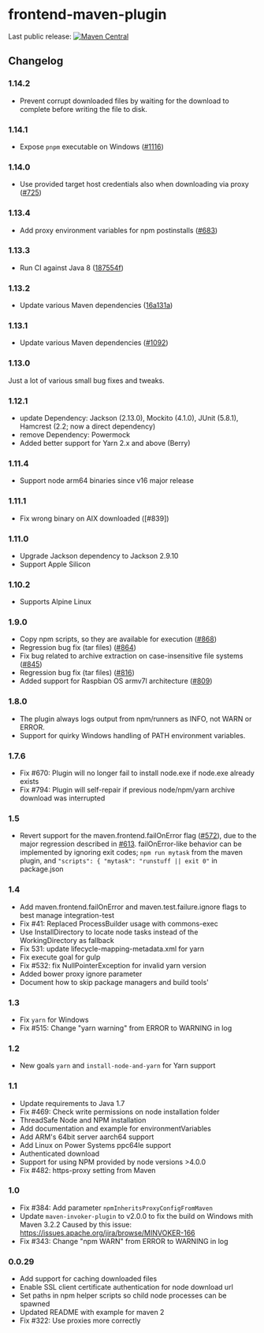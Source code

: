 # frontend-maven-plugin

Last public release: [![Maven Central](https://maven-badges.herokuapp.com/maven-central/com.github.eirslett/frontend-maven-plugin/badge.svg?style=flat)](https://maven-badges.herokuapp.com/maven-central/com.github.eirslett/frontend-maven-plugin/)

## Changelog

### 1.14.2

- Prevent corrupt downloaded files by waiting for the download to complete before writing the file to disk.

### 1.14.1

- Expose `pnpm` executable on Windows ([#1116](https://github.com/eirslett/frontend-maven-plugin/pull/1116))

### 1.14.0

- Use provided target host credentials also when downloading via proxy ([#725](https://github.com/eirslett/frontend-maven-plugin/pull/725))

### 1.13.4

- Add proxy environment variables for npm postinstalls ([#683](https://github.com/eirslett/frontend-maven-plugin/pull/683))

### 1.13.3

- Run CI against Java 8 ([187554f](https://github.com/eirslett/frontend-maven-plugin/commit/187554f87cf9169df8a1f5b73ac841ca6ffde9d5))

### 1.13.2

- Update various Maven dependencies ([16a131a](https://github.com/eirslett/frontend-maven-plugin/commit/16a131aa269c0e38ecb12dc0aa1f0021d60c34c4))

### 1.13.1

- Update various Maven dependencies ([#1092](https://github.com/eirslett/frontend-maven-plugin/pull/1092))

### 1.13.0

Just a lot of various small bug fixes and tweaks.

### 1.12.1

- update Dependency: Jackson (2.13.0), Mockito (4.1.0), JUnit (5.8.1), Hamcrest (2.2; now a direct dependency)
- remove Dependency: Powermock
- Added better support for Yarn 2.x and above (Berry)

### 1.11.4

- Support node arm64 binaries since v16 major release

### 1.11.1

- Fix wrong binary on AIX downloaded ([#839])

### 1.11.0

- Upgrade Jackson dependency to Jackson 2.9.10
- Support Apple Silicon

### 1.10.2

- Supports Alpine Linux

### 1.9.0

- Copy npm scripts, so they are available for execution ([#868](https://github.com/eirslett/frontend-maven-plugin/pull/868))
- Regression bug fix (tar files) ([#864](https://github.com/eirslett/frontend-maven-plugin/pull/864))
- Fix bug related to archive extraction on case-insensitive file systems ([#845](https://github.com/eirslett/frontend-maven-plugin/pull/843))
- Regression bug fix (tar files) ([#816](https://github.com/eirslett/frontend-maven-plugin/pull/816))
- Added support for Raspbian OS armv7l architecture ([#809](https://github.com/eirslett/frontend-maven-plugin/pull/809))

### 1.8.0

- The plugin always logs output from npm/runners as INFO, not WARN or ERROR.
- Support for quirky Windows handling of PATH environment variables.

### 1.7.6

- Fix #670: Plugin will no longer fail to install node.exe if node.exe already exists
- Fix #794: Plugin will self-repair if previous node/npm/yarn archive download was interrupted

### 1.5

- Revert support for the maven.frontend.failOnError flag ([#572](https://github.com/eirslett/frontend-maven-plugin/pull/572)), due to
  the major regression described in [#613](https://github.com/eirslett/frontend-maven-plugin/issues/613).
  failOnError-like behavior can be implemented by ignoring exit codes;
  `npm run mytask` from the maven plugin, and `"scripts": { "mytask": "runstuff || exit 0"` in package.json

### 1.4

- Add maven.frontend.failOnError and maven.test.failure.ignore flags to best manage integration-test
- Fix #41: Replaced ProcessBuilder usage with commons-exec
- Use InstallDirectory to locate node tasks instead of the WorkingDirectory as fallback
- Fix 531: update lifecycle-mapping-metadata.xml for yarn
- Fix execute goal for gulp
- Fix #532: fix NullPointerException for invalid yarn version
- Added bower proxy ignore parameter
- Document how to skip package managers and build tools'

### 1.3

- Fix `yarn` for Windows
- Fix #515: Change "yarn warning" from ERROR to WARNING in log

### 1.2

- New goals `yarn` and `install-node-and-yarn` for Yarn support

### 1.1

- Update requirements to Java 1.7
- Fix #469: Check write permissions on node installation folder
- ThreadSafe Node and NPM installation
- Add documentation and example for environmentVariables
- Add ARM's 64bit server aarch64 support
- Add Linux on Power Systems ppc64le support
- Authenticated download
- Support for using NPM provided by node versions >4.0.0
- Fix #482: https-proxy setting from Maven

### 1.0

- Fix #384: Add parameter `npmInheritsProxyConfigFromMaven`
- Update `maven-invoker-plugin` to v2.0.0 to fix the build on Windows mith Maven 3.2.2
  Caused by this issue: https://issues.apache.org/jira/browse/MINVOKER-166
- Fix #343: Change "npm WARN" from ERROR to WARNING in log

### 0.0.29

- Add support for caching downloaded files
- Enable SSL client certificate authentication for node download url
- Set paths in npm helper scripts so child node processes can be spawned
- Updated README with example for maven 2
- Fix #322: Use proxies more correctly
